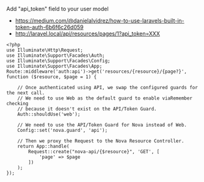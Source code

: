 
Add "api_token" field to your user model

- https://medium.com/@danielalvidrez/how-to-use-laravels-built-in-token-auth-6b6f6c26d059
- http://laravel.local/api/resources/pages/1?api_token=XXX


```
<?php
use Illuminate\Http\Request;
use Illuminate\Support\Facades\Auth;
use Illuminate\Support\Facades\Config;
use Illuminate\Support\Facades\App;
Route::middleware('auth:api')->get('resources/{resource}/{page?}', function ($resource, $page = 1) {
   
    // Once authenticated using API, we swap the configured guards for the next call.
    // We need to use Web as the default guard to enable viaRemember checking
    // because it doesn't exist on the API/Token Guard.
    Auth::shouldUse('web');

    // We need to use the API/Token Guard for Nova instead of Web.
    Config::set('nova.guard', 'api');

    // Then we proxy the Request to the Nova Resource Controller.
    return App::handle(
        Request::create("nova-api/{$resource}", 'GET', [
            'page' => $page
        ])
    );
});

```